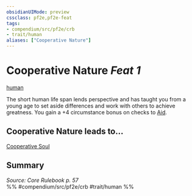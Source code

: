 ```yaml
---
obsidianUIMode: preview
cssclass: pf2e,pf2e-feat
tags:
- compendium/src/pf2e/crb
- trait/human
aliases: ["Cooperative Nature"]
---
```

# Cooperative Nature  *Feat 1*  
[human](rules/traits/human.md "Human Ancestry & Heritage Trait")  


The short human life span lends perspective and has taught you from a young age to set aside differences and work with others to achieve greatness. You gain a +4 circumstance bonus on checks to [Aid](rules/actions/aid.md).

## Cooperative Nature leads to...

[Cooperative Soul](compendium/feats/cooperative-soul.md)

## Summary

*Source: Core Rulebook p. 57*  
%% #compendium/src/pf2e/crb #trait/human %%
